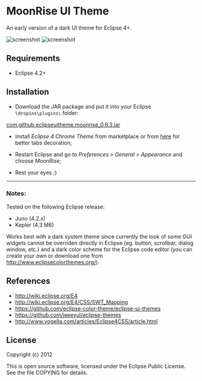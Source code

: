 MoonRise UI Theme
=================

An early version of a dark UI theme for Eclipse 4+.

![screenshot](https://raw.github.com/guari/eclipse-ui-theme/master/com.github.eclipseuitheme.themes/screenshot/screenshot-ubuntu.png)
![screenshot](https://raw.github.com/guari/eclipse-ui-theme/master/com.github.eclipseuitheme.themes/screenshot/screenshot-windows.png)

Requirements
------------

* Eclipse 4.2+

Installation
------------

* Download the JAR package and put it into your Eclipse ```\dropins\plugins\``` folder:

[com.github.eclipseuitheme.moonrise_0.6.3.jar](https://github.com/guari/eclipse-ui-theme/blob/master/com.github.eclipseuitheme.themes/bin/com.github.eclipseuitheme.moonrise_0.6.3.jar?raw=true)

* Install *Eclipse 4 Chrome Theme* from marketplace or from [here](https://github.com/jeeeyul/eclipse-themes) for better tabs decoration;

* Restart Eclipse and go to *Preferences > General > Appearance* and choose *MoonRise*;

* Rest your eyes ;)

- - -
### Notes:

Tested on the following Eclipse release:

* Juno (4.2.x)
* Kepler (4.3 M6)

Works best with a dark system theme since currently the look of some GUI widgets cannot be overriden directly in Eclipse (eg. button, scrollbar, dialog window, etc.) and a dark color scheme for the Eclipse code editor (you can create your own or download one from http://www.eclipsecolorthemes.org/).

References
----------

* http://wiki.eclipse.org/E4
* http://wiki.eclipse.org/E4/CSS/SWT_Mapping
* https://github.com/eclipse-color-theme/eclipse-ui-themes
* https://github.com/jeeeyul/eclipse-themes
* http://www.vogella.com/articles/Eclipse4CSS/article.html

License
-------

Copyright (c) 2012

This is open source software, licensed under the Eclipse Public License. See the file COPYING for details.
